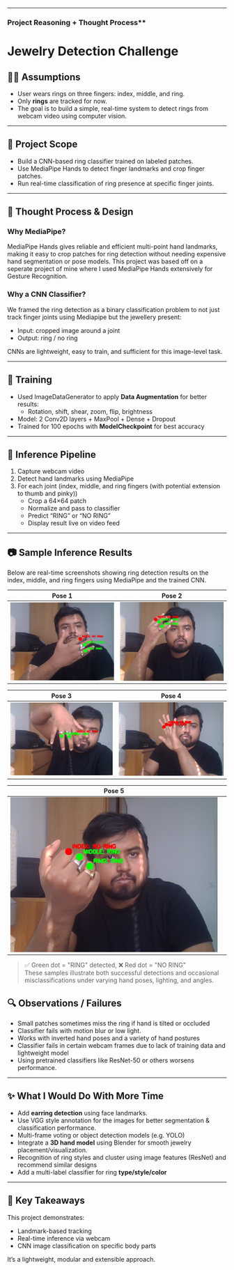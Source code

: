 
---

###  Project Reasoning + Thought Process**




# Jewelry Detection Challenge

## 👩‍💻 Assumptions

- User wears rings on three fingers: index, middle, and ring.
- Only **rings** are tracked for now.
- The goal is to build a simple, real-time system to detect rings from webcam video using computer vision.

---

## 🎯 Project Scope

- Build a CNN-based ring classifier trained on labeled patches.
- Use MediaPipe Hands to detect finger landmarks and crop finger patches.
- Run real-time classification of ring presence at specific finger joints.

---

## 🧠 Thought Process & Design

### Why MediaPipe?
MediaPipe Hands gives reliable and efficient multi-point hand landmarks, making it easy to crop patches for ring detection without needing expensive hand segmentation or pose models.
This project was based off on a seperate project of mine where I used MediaPipe Hands extensively for Gesture Recognition.

### Why a CNN Classifier?
We framed the ring detection as a binary classification problem to not just track finger joints using Mediapipe but the jewellery present:
- Input: cropped image around a joint
- Output: ring / no ring

CNNs are lightweight, easy to train, and sufficient for this image-level task.

---

## 🔁 Training

- Used ImageDataGenerator to apply **Data Augmentation** for better results:
  - Rotation, shift, shear, zoom, flip, brightness
- Model: 2 Conv2D layers + MaxPool + Dense + Dropout
- Trained for 100 epochs with **ModelCheckpoint** for best accuracy

---

## 🎥 Inference Pipeline

1. Capture webcam video
2. Detect hand landmarks using MediaPipe
3. For each joint (index, middle, and ring fingers (with potential extension to thumb and pinky))
   - Crop a 64×64 patch
   - Normalize and pass to classifier
   - Predict “RING” or “NO RING”
   - Display result live on video feed

---

## 📷 Sample Inference Results

Below are real-time screenshots showing ring detection results on the index, middle, and ring fingers using MediaPipe and the trained CNN.

| Pose 1 | Pose 2 |
|--------|--------|
| ![](test_samples/test_sample_1.jpg) | ![](test_samples/test_sample_2.jpg) |

| Pose 3 | Pose 4 |
|--------|--------|
| ![](test_samples/test_sample_3.jpg) | ![](test_samples/test_sample_4.jpg) |

| Pose 5 |  |
|--------|--|
| ![](test_samples/test_sample_5.jpg) |  |

> ✅ Green dot = "RING" detected, ❌ Red dot = "NO RING"  
> These samples illustrate both successful detections and occasional misclassifications under varying hand poses, lighting, and angles.


## 🔍 Observations / Failures

- Small patches sometimes miss the ring if hand is tilted or occluded
- Classifier fails with motion blur or low light.
- Works with inverted hand poses and a variety of hand postures
- Classifier fails in certain webcam frames due to lack of training data and lightweight model
- Using pretrained classifiers like ResNet-50 or others worsens performance.


---

## ✨ What I Would Do With More Time

- Add **earring detection** using face landmarks.
- Use VGG style annotation for the images for better segmentation & classification performance.
- Multi-frame voting or object detection models (e.g. YOLO)
- Integrate a **3D hand model** using Blender for smooth jewelry placement/visualization.
- Recognition of ring styles and cluster using image features (ResNet) and recommend similar designs
- Add a multi-label classifier for ring **type/style/color**

---

## 📌 Key Takeaways

This project demonstrates:
- Landmark-based tracking
- Real-time inference via webcam
- CNN image classification on specific body parts

It’s a lightweight, modular  and extensible approach.
